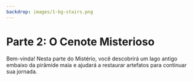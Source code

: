```yaml
---
backdrop: images/1-bg-stairs.png
---
```


# Parte 2: O Cenote Misterioso

Bem-vinda! Nesta parte do Mistério, você descobrirá um lago antigo embaixo da pirâmide maia e ajudará a restaurar artefatos para continuar sua jornada.

<Launch2/>
